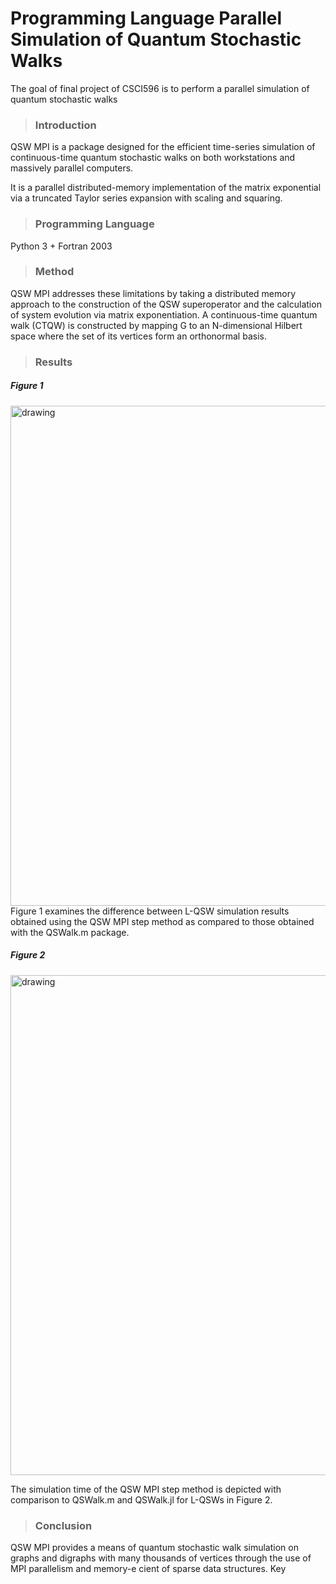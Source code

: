 # Programming Language  Parallel Simulation of Quantum Stochastic Walks

The goal of final project of CSCI596 is to perform a parallel simulation of quantum stochastic walks

>### Introduction

QSW MPI is a package designed for the efficient time-series simulation of continuous-time quantum stochastic walks on both workstations and massively parallel computers.

It is a parallel distributed-memory implementation of the matrix exponential via a truncated Taylor series expansion with scaling and squaring.

>### Programming Language  

Python 3 + Fortran 2003

>### Method
QSW MPI addresses these limitations by taking a distributed memory approach to the construction of the QSW superoperator and the calculation of system evolution via matrix exponentiation.
A continuous-time quantum walk (CTQW) is constructed by mapping G to an N-dimensional Hilbert space where the set of its vertices form an orthonormal basis. 



>### Results  
##### Figure 1
<img src="https://docs.google.com/uc?id=1vYpaX1G4GNHPjmqegywgpgi0cIdUsw1N" alt="drawing" width="800"/>
Figure 1 examines the difference between L-QSW simulation results obtained using the QSW MPI step method as compared to those obtained with the QSWalk.m package.

##### Figure 2
<img src="https://docs.google.com/uc?id=1m_u1UqnqiAE3VKcvrXTGufm5P1EefPwI" alt="drawing" width="800"/>

The simulation time of the QSW MPI step method is depicted with comparison to QSWalk.m and QSWalk.jl for L-QSWs in Figure 2.

>### Conclusion
> 

QSW MPI provides a means of quantum stochastic walk simulation on graphs and digraphs with many thousands of vertices through the use of MPI parallelism and memory-e cient of sparse data structures. Key
